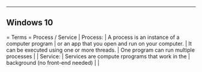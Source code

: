 --------------------------------------------------------------------------------
Windows 10
--------------------------------------------------------------------------------
= Terms =
  Process / Service          | Process:
                             |   A process is an instance of a computer program
                             |   or an app that you open and run on your computer.
                             |   It can be executed using one or more threads.
                             |   One program can run multiple processes
                             |
                             | Service:
                             |   Services are compute rprograms that work in the
                             |   background (no front-end needed)
                             |
                             |

